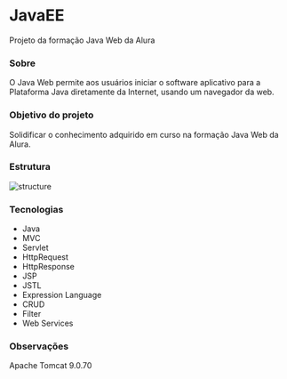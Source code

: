 # JavaEE
Projeto da formação Java Web da Alura

<h3>Sobre</h3>
<p>O Java Web permite aos usuários iniciar o software aplicativo para a Plataforma Java diretamente da Internet, usando um navegador da web.</p>

<h3>Objetivo do projeto</h3>
<p>Solidificar o conhecimento adquirido em curso na formação Java Web da Alura.</p>

<h3>Estrutura</h3>

![structure](https://user-images.githubusercontent.com/106784981/214854625-f0356a52-b380-491c-9a4a-7d356d621f51.png)
            
<h3>Tecnologias</h3>
<ul>
<li>Java</li>
<li>MVC</li>
<li>Servlet</li>
<li>HttpRequest</li>
<li>HttpResponse</li>
<li>JSP</li>
<li>JSTL</li>
<li>Expression Language</li>
<li>CRUD</li>
<li>Filter</li>
<li>Web Services</li>
</ul>

<h3>Observações</h3>
<p>Apache Tomcat 9.0.70</p>
